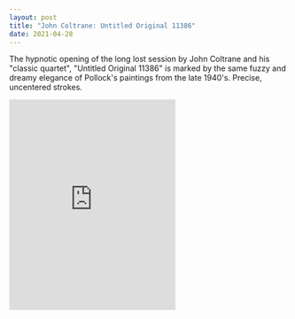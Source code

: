 ```yaml
---
layout: post
title: "John Coltrane: Untitled Original 11386"
date: 2021-04-28
---
```



The hypnotic opening of the long lost session by John Coltrane and his "classic quartet", "Untitled Original 11386" is marked by the same fuzzy and dreamy elegance of Pollock's paintings from the late 1940's. 
Precise, uncentered strokes.

<iframe src="https://open.spotify.com/embed/track/0hQZmG7mYTjdYrAQqY5Unx" width="300" height="380" frameborder="0" allowtransparency="true" allow="encrypted-media"></iframe>